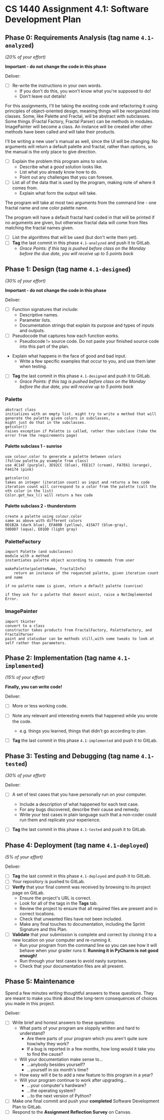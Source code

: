 # CS 1440 Assignment 4.1: Software Development Plan

## Phase 0: Requirements Analysis (tag name `4.1-analyzed`)
*(20% of your effort)*

**Important - do not change the code in this phase**

Deliver:

*   [ ] Re-write the instructions in your own words.
    *   If you don't do this, you won't know what you're supposed to do!
    *   Don't leave out details!

For this assignments, I'll be taking the existing code and refactoring it using principles of
object-oriented design, meaning things will be reorganized into classes. Some, like Palette and Fractal, will
be abstract with subclasses.
Some things (Fractal Factory, Fractal Parser) can be methods in modules.
ImagePainter will become a class. An instance will be created after other methods have been called and will take their products.

I'll be writing a new user's manual as well, since the UI will be changing. No arguments will return a default palette and
fractal, rather than options, so the manual is the only place to give direction.

*   [ ] Explain the problem this program aims to solve.
    *   Describe what a *good* solution looks like.
    *   List what you already know how to do.
    *   Point out any challenges that you can foresee.
*   [ ] List all of the data that is used by the program, making note of where it comes from.
    *   Explain what form the output will take.
  
The program will take at most two arguments from the command line - one fractal name and one color palette name.

The program will have a default fractal hard coded in that will be printed if no arguments are given, but otherwise
fractal data will come from files matching the fractal names given.

* [ ] List the algorithms that will be used (but don't write them yet).
* [ ] **Tag** the last commit in this phase `4.1-analyzed` and push it to GitLab.
    *   *Grace Points: if this tag is pushed before class on the Monday before the due date, you will receive up to 5 points back*


## Phase 1: Design (tag name `4.1-designed`)
*(30% of your effort)*

**Important - do not change the code in this phase**

Deliver:

*   [ ] Function signatures that include:
    *   Descriptive names.
    *   Parameter lists.
    *   Documentation strings that explain its purpose and types of inputs and outputs.
*   [ ] Pseudocode that captures how each function works.
    *   Pseudocode != source code.  Do not paste your finished source code into this part of the plan.
*   Explain what happens in the face of good and bad input.
    *   Write a few specific examples that occur to you, and use them later when testing.
*   [ ] **Tag** the last commit in this phase `4.1-designed` and push it to GitLab.
    *   *Grace Points: if this tag is pushed before class on the Monday before the due date, you will receive up to 5 points back*

### Palette
    abstract class
    initializes with an empty list. might try to write a method that will generate the palette given colors in subclasses, 
    might just do that in the subclasses.
    getcolor()
    raises exception if Palette is called, rather than subclase (take the error from the requirements page)

#### Palette subclass 1 - sunrise
    use colour.color to generate a palette between colors 
    (follow palette.py example from class)
    use 4C14F (purple), 3E92CC (blue), FEE1C7 (cream), FA7E61 (orange), F44174 (pink)
    
    getcolor(n)
    takes an integer (iteration count) as input and returns a hex code
    iteration count will correspond to a color from the palette (call the nth color in the list)
    Color.get_hex_l() will return a hex code

#### Palette subclass 2 - thunderstorm
    create a palette using colour.color
    same as above with different colors
    0D1B2A (dark blue), EFA00B (yellow), 415A77 (blue-gray),
    50D8D7 (aqua), E01DD (light gray)

### PaletteFactory
    import Palette (and subclasses)
    module with a method
    instantiates palette object according to commands from user

    makePalette(paletteName, fractalInfo)
        return an instance of the requested palette, given iteration count and name
    
    if no palette name is given, return a default palette (sunrise)

    if they ask for a palette that doesnt exist, raise a NotImplemented Error.


### ImagePainter
    import tkinter
    convert to a class
    constructor takes products from FractalFactory, PaletteFactory, and FractalParser
    paint and statusbar can be methods still,with some tweaks to look at self rather than parameters.



## Phase 2: Implementation (tag name `4.1-implemented`)
*(15% of your effort)*

**Finally, you can write code!**

Deliver:

*   [ ] More or less working code.
*   [ ] Note any relevant and interesting events that happened while you wrote the code.
    *   e.g. things you learned, things that didn't go according to plan.
*   [ ] **Tag** the last commit in this phase `4.1-implemented` and push it to GitLab.


## Phase 3: Testing and Debugging (tag name `4.1-tested`)
*(30% of your effort)*

Deliver:

*   [ ] A set of test cases that you have personally run on your computer.
    *   Include a description of what happened for each test case.
    *   For any bugs discovered, describe their cause and remedy.
    *   Write your test cases in plain language such that a non-coder could run them and replicate your experience.
*   [ ] **Tag** the last commit in this phase `4.1-tested` and push it to GitLab.


## Phase 4: Deployment (tag name `4.1-deployed`)
*(5% of your effort)*

Deliver:

*   [ ] **Tag** the last commit in this phase `4.1-deployed` and push it to GitLab.
*   [ ] Your repository is pushed to GitLab.
*   [ ] **Verify** that your final commit was received by browsing to its project page on GitLab.
    *   Ensure the project's URL is correct.
    *   Look for all of the tags in the **Tags** tab.
    *   Review the project to ensure that all required files are present and in correct locations.
    *   Check that unwanted files have not been included.
    *   Make any final touches to documentation, including the Sprint Signature and this Plan.
*   [ ] **Validate** that your submission is complete and correct by cloning it to a new location on your computer and re-running it.
	*	Run your program from the command line so you can see how it will behave when your grader runs it.  **Running it in PyCharm is not good enough!**
    *   Run through your test cases to avoid nasty surprises.
    *   Check that your documentation files are all present.


## Phase 5: Maintenance

Spend a few minutes writing thoughtful answers to these questions.  They are meant to make you think about the long-term consequences of choices you made in this project.

Deliver:

*   [ ] Write brief and honest answers to these questions:
    *   What parts of your program are sloppily written and hard to understand?
        *   Are there parts of your program which you aren't quite sure how/why they work?
        *   If a bug is reported in a few months, how long would it take you to find the cause?
    *   Will your documentation make sense to...
        *   ...anybody besides yourself?
        *   ...yourself in six month's time?
    *   How easy will it be to add a new feature to this program in a year?
    *   Will your program continue to work after upgrading...
        *   ...your computer's hardware?
        *   ...the operating system?
        *   ...to the next version of Python?
*   [ ] Make one final commit and push your **completed** Software Development Plan to GitLab.
*   [ ] Respond to the **Assignment Reflection Survey** on Canvas.
